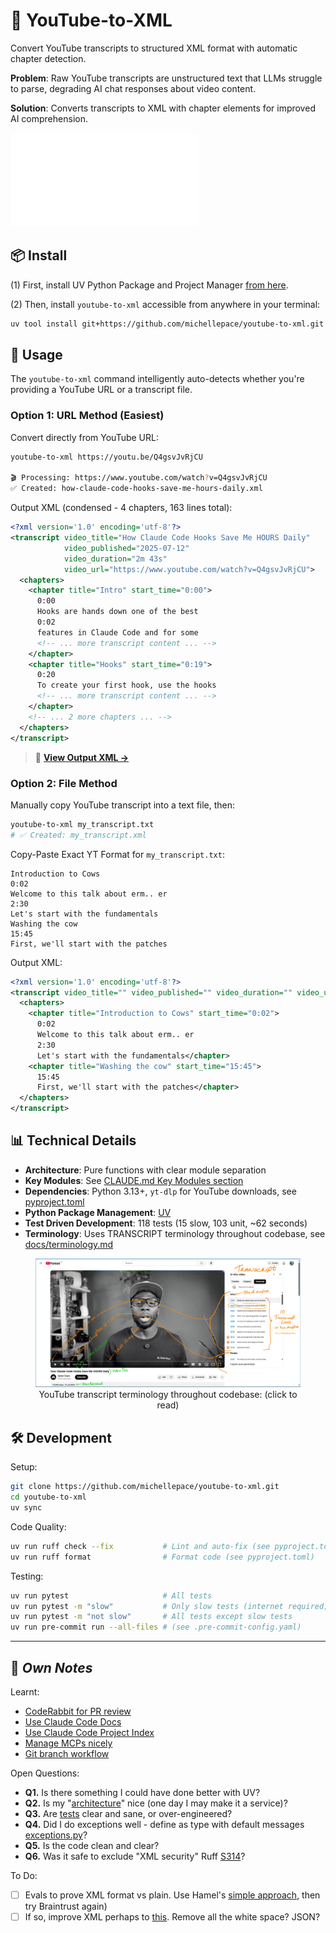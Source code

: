 # 🎥 YouTube-to-XML

Convert YouTube transcripts to structured XML format with automatic chapter detection.

**Problem**: Raw YouTube transcripts are unstructured text that LLMs struggle to parse, degrading AI chat responses about video content.

**Solution**: Converts transcripts to XML with chapter elements for improved AI comprehension.

![Description](docs/images/readme.cover.skinny.md)

## 📦 Install

(1) First, install UV Python Package and Project Manager [from here](https://docs.astral.sh/uv/getting-started/installation/).

(2) Then, install `youtube-to-xml` accessible from anywhere in your terminal:
```bash
uv tool install git+https://github.com/michellepace/youtube-to-xml.git
```

## 🚀 Usage

The `youtube-to-xml` command intelligently auto-detects whether you're providing a YouTube URL or a transcript file.

### Option 1: URL Method (Easiest)

Convert directly from YouTube URL:
```bash
youtube-to-xml https://youtu.be/Q4gsvJvRjCU

🎬 Processing: https://www.youtube.com/watch?v=Q4gsvJvRjCU
✅ Created: how-claude-code-hooks-save-me-hours-daily.xml
```

Output XML (condensed - 4 chapters, 163 lines total):
```xml
<?xml version='1.0' encoding='utf-8'?>
<transcript video_title="How Claude Code Hooks Save Me HOURS Daily"
            video_published="2025-07-12"
            video_duration="2m 43s"
            video_url="https://www.youtube.com/watch?v=Q4gsvJvRjCU">
  <chapters>
    <chapter title="Intro" start_time="0:00">
      0:00
      Hooks are hands down one of the best
      0:02
      features in Claude Code and for some
      <!-- ... more transcript content ... -->
    </chapter>
    <chapter title="Hooks" start_time="0:19">
      0:20
      To create your first hook, use the hooks
      <!-- ... more transcript content ... -->
    </chapter>
    <!-- ... 2 more chapters ... -->
  </chapters>
</transcript>
```

> 📁 **[View Output XML →](example_transcripts/how-claude-code-hooks-save-me-hours-daily.xml)**

### Option 2: File Method

Manually copy YouTube transcript into a text file, then:

```bash
youtube-to-xml my_transcript.txt
# ✅ Created: my_transcript.xml
```

Copy-Paste Exact YT Format for `my_transcript.txt`:
```text
Introduction to Cows
0:02
Welcome to this talk about erm.. er
2:30
Let's start with the fundamentals
Washing the cow
15:45
First, we'll start with the patches
```

Output XML:
```xml
<?xml version='1.0' encoding='utf-8'?>
<transcript video_title="" video_published="" video_duration="" video_url="">
  <chapters>
    <chapter title="Introduction to Cows" start_time="0:02">
      0:02
      Welcome to this talk about erm.. er
      2:30
      Let's start with the fundamentals</chapter>
    <chapter title="Washing the cow" start_time="15:45">
      15:45
      First, we'll start with the patches</chapter>
  </chapters>
</transcript>
```

## 📊 Technical Details

- **Architecture**: Pure functions with clear module separation
- **Key Modules**: See [CLAUDE.md Key Modules section](CLAUDE.md#key-modules)
- **Dependencies**: Python 3.13+, `yt-dlp` for YouTube downloads, see [pyproject.toml](pyproject.toml)
- **Python Package Management**: [UV](https://docs.astral.sh/uv/concepts/projects/)
- **Test Driven Development**: 118 tests (15 slow, 103 unit, ~62 seconds)
- **Terminology**: Uses TRANSCRIPT terminology throughout codebase, see [docs/terminology.md](docs/terminology.md)

<figure align="center">
  <a href="docs/terminology.md">
    <img src="docs/images/terminology.youtube.jpg" alt="YouTube video interface showing the Transcript panel with timestamp and text displayed on single lines (e.g., '0:02 features in Claude Code and for some'). Orange annotations highlight chapter titles and transcript lines structure.">
  </a>
  <figcaption>YouTube transcript terminology throughout codebase: (click to read)</figcaption>
</figure>

## 🛠️ Development

Setup:
```bash
git clone https://github.com/michellepace/youtube-to-xml.git
cd youtube-to-xml
uv sync
```

Code Quality:
```bash
uv run ruff check --fix           # Lint and auto-fix (see pyproject.toml)
uv run ruff format                # Format code (see pyproject.toml)
```

Testing:
```bash
uv run pytest                     # All tests
uv run pytest -m "slow"           # Only slow tests (internet required)
uv run pytest -m "not slow"       # All tests except slow tests
uv run pre-commit run --all-files # (see .pre-commit-config.yaml)
```

---

## 📕 *Own Notes*

Learnt:
- [CodeRabbit for PR review](https://www.anthropic.com/customers/coderabbit)
- [Use Claude Code Docs](https://github.com/ericbuess/claude-code-docs)
- [Use Claude Code Project Index](https://github.com/ericbuess/claude-code-project-index)
- [Manage MCPs nicely](docs/knowledge/manage-mcps-nicely.md)
- [Git branch workflow](docs/knowledge/git-branch-flow.md)

Open Questions:
- **Q1.** Is there something I could have done better with UV?
- **Q2.** Is my "[architecture](/docs/SPEC.md#architecture--data-flow)" nice (one day I may make it a service)?
- **Q3.** Are [tests](/tests/) clear and sane, or over-engineered?
- **Q4.** Did I do exceptions well - define as type with default messages [exceptions.py](/src/youtube_to_xml/exceptions.py)?
- **Q5.** Is the code clean and clear?
- **Q6.** Was it safe to exclude "XML security" Ruff [S314](pyproject.toml)?

To Do:
- [ ] Evals to prove XML format vs plain. Use Hamel's [simple approach](https://hamel.dev/blog/posts/evals-faq/#q-what-are-llm-evals), then try Braintrust again)
- [ ] If so, improve XML perhaps to [this](docs/knowledge/working-notes.md#better-format). Remove all the white space? JSON?